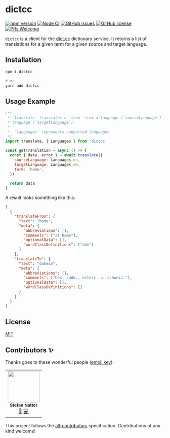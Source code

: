 # dictcc

[![npm version](https://badge.fury.io/js/dictcc.svg)](https://www.npmjs.com/package/dictcc)
[![Node CI](https://github.com/natterstefan/dictcc/actions/workflows/ci.yml/badge.svg)](https://github.com/natterstefan/dictcc/actions/workflows/ci.yml)
[![GitHub issues](https://img.shields.io/github/issues/natterstefan/dictcc)](https://github.com/natterstefan/dictcc/issues)
[![GitHub license](https://img.shields.io/github/license/natterstefan/dictcc)](https://github.com/natterstefan/dictcc/blob/main/LICENSE)
[![PRs Welcome](https://img.shields.io/badge/PRs-welcome-brightgreen.svg?style=flat-square)](https://github.com/natterstefan/dictcc/issues/new/choose)

`dictcc` is a client for the [dict.cc](https://dict.cc/) dictionary service. It
returns a list of translations for a given term for a given source and target
language.

## Installation

```bash
npm i dictcc

# or
yarn add dictcc
```

## Usage Example

```js
/**
 * `translate` translates a `term` from a language (`sourceLanguage`) into another
 * language (`targetLanguage`).
 *
 *  `Languages` represents supported languages
 */
import translate, { Languages } from 'dictcc'

const getTranslation = async () => {
  const { data, error } = await translate({
    sourceLanguage: Languages.en,
    targetLanguage: Languages.de,
    term: 'home',
  })

  return data
}
```

A result looks something like this:

```json
[
  {
    "translateFrom": {
      "text": "home",
      "meta": {
        "abbreviations": [],
        "comments": ["at home"],
        "optionalData": [],
        "wordClassDefinitions": ["adv"]
      }
    },
    "translateTo": {
      "text": "daheim",
      "meta": {
        "abbreviations": [],
        "comments": ["bes. südd., österr. u. schweiz."],
        "optionalData": [],
        "wordClassDefinitions": []
      }
    }
  }
]
```

## License

[MIT](./LICENSE)

## Contributors ✨

Thanks goes to these wonderful people
([emoji key](https://allcontributors.org/docs/en/emoji-key)):

<!-- ALL-CONTRIBUTORS-LIST:START - Do not remove or modify this section -->
<!-- prettier-ignore-start -->
<!-- markdownlint-disable -->
<table>
  <tr>
    <td align="center"><a href="https://natterstefan.me/"><img src="https://avatars.githubusercontent.com/u/1043668?v=4?s=100" width="100px;" alt=""/><br /><sub><b>Stefan Natter</b></sub></a><br /><a href="#ideas-natterstefan" title="Ideas, Planning, & Feedback">🤔</a> <a href="https://github.com/natterstefan/dictcc/commits?author=natterstefan" title="Code">💻</a></td>
  </tr>
</table>

<!-- markdownlint-restore -->
<!-- prettier-ignore-end -->

<!-- ALL-CONTRIBUTORS-LIST:END -->

This project follows the
[all-contributors](https://github.com/all-contributors/all-contributors)
specification. Contributions of any kind welcome!
